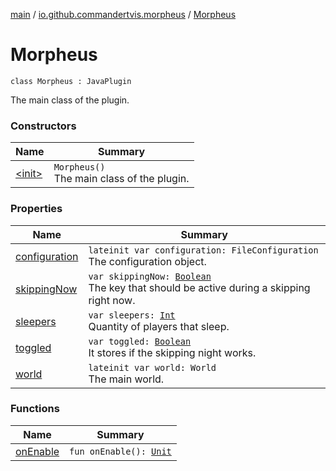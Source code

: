 [main](../../index.md) / [io.github.commandertvis.morpheus](../index.md) / [Morpheus](./index.md)

# Morpheus

`class Morpheus : JavaPlugin`

The main class of the plugin.

### Constructors

| Name | Summary |
|---|---|
| [&lt;init&gt;](-init-.md) | `Morpheus()`<br>The main class of the plugin. |

### Properties

| Name | Summary |
|---|---|
| [configuration](configuration.md) | `lateinit var configuration: FileConfiguration`<br>The configuration object. |
| [skippingNow](skipping-now.md) | `var skippingNow: `[`Boolean`](https://kotlinlang.org/api/latest/jvm/stdlib/kotlin/-boolean/index.html)<br>The key that should be active during a skipping right now. |
| [sleepers](sleepers.md) | `var sleepers: `[`Int`](https://kotlinlang.org/api/latest/jvm/stdlib/kotlin/-int/index.html)<br>Quantity of players that sleep. |
| [toggled](toggled.md) | `var toggled: `[`Boolean`](https://kotlinlang.org/api/latest/jvm/stdlib/kotlin/-boolean/index.html)<br>It stores if the skipping night works. |
| [world](world.md) | `lateinit var world: World`<br>The main world. |

### Functions

| Name | Summary |
|---|---|
| [onEnable](on-enable.md) | `fun onEnable(): `[`Unit`](https://kotlinlang.org/api/latest/jvm/stdlib/kotlin/-unit/index.html) |
